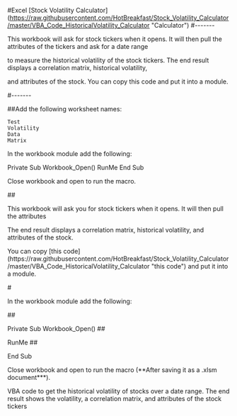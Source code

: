#Excel [Stock Volatility Calculator] (https://raw.githubusercontent.com/HotBreakfast/Stock_Volatility_Calculator/master/VBA_Code_HistoricalVolatility_Calculator "Calculator")
#-------
<P/>This workbook will ask for stock tickers when it opens. It will then pull the attributes of the tickers and ask for a date range</P>
<P/>to measure the historical volatility of the stock tickers. The end result displays a correlation matrix, historical volatility,</P> <P/> and attributes of the stock. You can copy this code and put it into a module. </P>
#-------


##Add the following worksheet names:

	Test
	Volatility
	Data
	Matrix

In the workbook module add the following:

Private Sub Workbook_Open()
RunMe
End Sub

Close workbook and open to run the macro.




##<P/>This workbook will ask you for stock tickers when it opens. It will then pull the attributes  </P>

<P/>The end result displays a correlation matrix, historical volatility, and attributes of the stock.  </P>
<P/>You can copy [this code] (https://raw.githubusercontent.com/HotBreakfast/Stock_Volatility_Calculator/master/VBA_Code_HistoricalVolatility_Calculator "this code") and put it into a module. </P>


#<P/>In the workbook module add the following:

##<P/>Private Sub Workbook_Open()
##<P/>RunMe
##<P/>End Sub

<P/>Close workbook and open to run the macro (**After saving it as a .xlsm document***).
<P/>VBA code to get the historical volatility of stocks over a date range. The end result shows the volatility, 
a correlation matrix, and attributes of the stock tickers
